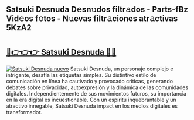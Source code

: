 ## Satsuki Desnuda D𝚎sn𝚞dos filtr𝚊dos - Parts-fBz Vid𝚎os f𝚘tos - N𝚞evas filtr𝚊ciones atr𝚊ctivas 5KzA2

# <h2><a href="http://mb5jvf.tromn.icu/?c=Satsuki+Desnuda">🔗👉👉👉 Satsuki Desnuda 🔗🔗</a></h2>

[![Satsuki Desnuda nuevo](https://i.imgur.com/pEAQMta.gif)](http://mb5jvf.tromn.icu/?c=Satsuki+Desnuda)
Satsuki Desnuda, un personaje complejo e intrigante, desafía las etiquetas simples. Su distintivo estilo de comunicación en línea ha cautivado y provocado críticas, generando debates sobre privacidad, autoexpresión y la dinámica de las comunidades digitales. Independientemente de sus movimientos futuros, su importancia en la era digital es incuestionable. Con un espíritu inquebrantable y un atractivo innegable, Satsuki Desnuda impact en los medios digitales es transformador.
